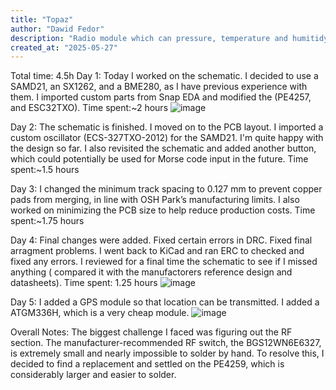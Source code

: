 ```yaml
---
title: "Topaz"
author: "Dawid Fedor"
description: "Radio module which can pressure, temperature and humitidy, and location"
created_at: "2025-05-27"
---
```

Total time: 4.5h
Day 1:
Today I worked on the schematic. I decided to use a SAMD21, an SX1262, and a BME280, as I have previous experience with them. I imported custom parts from Snap EDA and modified the (PE4257, and ESC32TXO).
Time spent:~2 hours
![image](https://github.com/user-attachments/assets/426dea85-c6ab-4282-aeb5-567c2c0c2165)


Day 2:
The schematic is finished. I moved on to the PCB layout. I imported a custom oscillator (ECS-327TXO-2012) for the SAMD21. I'm quite happy with the design so far.
I also revisited the schematic and added another button, which could potentially be used for Morse code input in the future.
Time spent:~1.5 hours

Day 3:
I changed the minimum track spacing to 0.127 mm to prevent copper pads from merging, in line with OSH Park’s manufacturing limits.
I also worked on minimizing the PCB size to help reduce production costs.
Time spent:~1.75 hours

Day 4:
Final changes were added. Fixed certain errors in DRC. Fixed final arragment problems. I went back to KiCad and ran ERC to checked and fixed any errors.
I reviewed for a final time the schematic to see if I missed anything ( compared it with the manufactorers reference design and datasheets). 
Time spent: 1.25 hours
![image](https://github.com/user-attachments/assets/9d6ee133-5bca-4c68-a8b3-d9f310b69f3c)

Day 5:
I added a GPS module so that location can be transmitted. I added a ATGM336H, which is a very cheap module.
![image](https://github.com/user-attachments/assets/5953250e-d070-40ac-8189-2106e2e3f7e4)



Overall Notes:
The biggest challenge I faced was figuring out the RF section. The manufacturer-recommended RF switch, the BGS12WN6E6327, is extremely small and nearly impossible to solder by hand.
To resolve this, I decided to find a replacement and settled on the PE4259, which is considerably larger and easier to solder.
